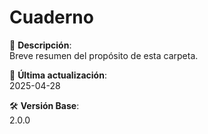 # Cuaderno

📁 **Descripción**:  
Breve resumen del propósito de esta carpeta.

📅 **Última actualización**:  
2025-04-28

🛠️ **Versión Base**:  
2.0.0


